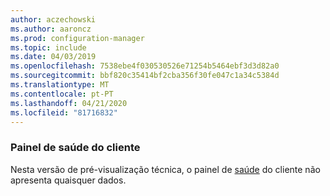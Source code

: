 ```yaml
---
author: aczechowski
ms.author: aaroncz
ms.prod: configuration-manager
ms.topic: include
ms.date: 04/03/2019
ms.openlocfilehash: 7538ebe4f030530526e71254b5464ebf3d3d82a0
ms.sourcegitcommit: bbf820c35414bf2cba356f30fe047c1a34c5384d
ms.translationtype: MT
ms.contentlocale: pt-PT
ms.lasthandoff: 04/21/2020
ms.locfileid: "81716832"
---
```

### <a name="client-health-dashboard"></a><a name="ki_health"></a>Painel de saúde do cliente

Nesta versão de pré-visualização técnica, o painel de [saúde](../../technical-preview-1901.md#bkmk_health) do cliente não apresenta quaisquer dados.
